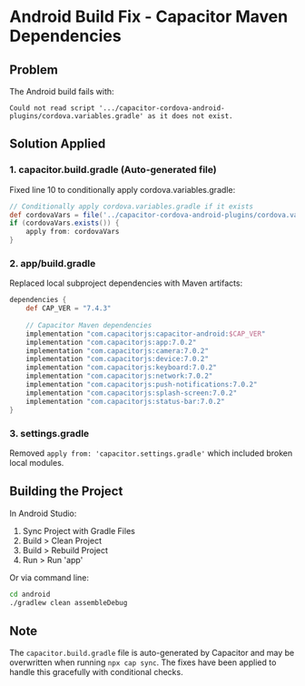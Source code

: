 # Android Build Fix - Capacitor Maven Dependencies

## Problem
The Android build fails with:
```
Could not read script '.../capacitor-cordova-android-plugins/cordova.variables.gradle' as it does not exist.
```

## Solution Applied

### 1. **capacitor.build.gradle** (Auto-generated file)
Fixed line 10 to conditionally apply cordova.variables.gradle:
```gradle
// Conditionally apply cordova.variables.gradle if it exists
def cordovaVars = file('../capacitor-cordova-android-plugins/cordova.variables.gradle')
if (cordovaVars.exists()) {
    apply from: cordovaVars
}
```

### 2. **app/build.gradle**
Replaced local subproject dependencies with Maven artifacts:
```gradle
dependencies {
    def CAP_VER = "7.4.3"
    
    // Capacitor Maven dependencies
    implementation "com.capacitorjs:capacitor-android:$CAP_VER"
    implementation "com.capacitorjs:app:7.0.2"
    implementation "com.capacitorjs:camera:7.0.2"
    implementation "com.capacitorjs:device:7.0.2"
    implementation "com.capacitorjs:keyboard:7.0.2"
    implementation "com.capacitorjs:network:7.0.2"
    implementation "com.capacitorjs:push-notifications:7.0.2"
    implementation "com.capacitorjs:splash-screen:7.0.2"
    implementation "com.capacitorjs:status-bar:7.0.2"
}
```

### 3. **settings.gradle**
Removed `apply from: 'capacitor.settings.gradle'` which included broken local modules.

## Building the Project

In Android Studio:
1. Sync Project with Gradle Files
2. Build > Clean Project
3. Build > Rebuild Project
4. Run > Run 'app'

Or via command line:
```bash
cd android
./gradlew clean assembleDebug
```

## Note
The `capacitor.build.gradle` file is auto-generated by Capacitor and may be overwritten when running `npx cap sync`. The fixes have been applied to handle this gracefully with conditional checks.